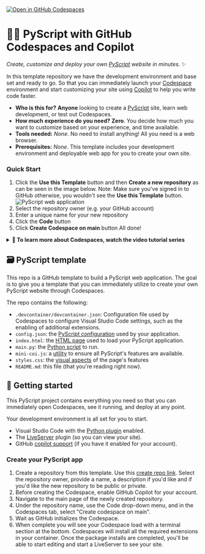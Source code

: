 [![Open in GitHub Codespaces](https://github.com/codespaces/badge.svg)](https://github.com/codespaces/new?hide_repo_select=true&ref=main&repo=816765904)

# 🐍📜 PyScript with GitHub Codespaces and Copilot

_Create, customize and deploy your own [PyScript](https://pyscript.net)
website in minutes._ ✨

In this template repository we have the development environment and base set
and ready to go. So that you can immediately launch your
[Codespace](https://github.com/features/codespaces/) environment and start
customizing your site using [Copilot](https://copilot.github.com) to help you
write code faster.

* **Who is this for?** __Anyone__ looking to create a
  [PyScript](https://pyscript.net/) site, learn web development, or test out
  Codespaces.
* **How much experience do you need?** __Zero__. You decide how much you want
  to customize based on your experience, and time available.
* **Tools needed:** _None_. No need to install anything! All you need is a web
  browser.
* **Prerequisites:** _None_. This template includes your development
  environment and deployable web app for you to create your own site.

### Quick Start

1. Click the **Use this Template** button and then **Create a new repository** as can be seen in the image below.
   Note: Make sure you've signed in to GitHub otherwise, you wouldn't see the **Use this Template** button.
![PyScript web application](https://raw.githubusercontent.com/education/codespaces-project-template-js/main/__images__/use-this-template.png "Use this Template Image Guide")
1. Select the repository owner (e.g. your GitHub account)
1. Enter a unique name for your new repository
1. Click the **Code** button
1. Click **Create Codespace on main** button
All done!

<details>
   <summary><b>🎥 To learn more about Codespaces, watch the video tutorial series</b></summary>

   [![Codespaces Tutorial](https://img.youtube.com/vi/ozuDPmcC1io/0.jpg)](https://aka.ms/CodespacesVideoTutorial "Codespaces Tutorial")
</details>

## 🗃️ PyScript template

This repo is a GitHub template to build a PyScript web application. The goal is
to give you a template that you can immediately utilize to create your own
PyScript website through Codespaces.

The repo contains the following:

* `.devcontainer/devcontainer.json`: Configuration file used by Codespaces to
  configure Visual Studio Code settings, such as the enabling of additional
  extensions.
* `config.json`: the
  [PyScript configuration](https://docs.pyscript.net/2024.6.1/user-guide/configuration/)
  used by your application.
* `index.html`: the
  [HTML page](https://docs.pyscript.net/2024.6.1/user-guide/first-steps/)
  used to load your PyScript application.
* `main.py`: the [Python script](https://pyscript.net/) to run.
* `mini-coi.js`: a
  [utility](https://docs.pyscript.net/2024.6.1/user-guide/workers/#http-headers)
  to ensure all PyScript's features are available.
* `styles.css`: the [visual aspects](https://www.w3schools.com/w3css/defaulT.asp) of the page's features
* `README.md`: this file (that you're reading right now).

## 🚀 Getting started

This PyScript project contains everything you need so that you can immediately
open Codespaces, see it running, and deploy at any point.

Your development environment is all set for you to start.

* Visual Studio Code with the [Python plugin](https://code.visualstudio.com/docs/languages/python) enabled.
* The [LiveServer](https://marketplace.visualstudio.com/items?itemName=ritwickdey.LiveServer) plugin (so you can view your site).
* GitHub [copilot support](https://github.com/features/copilot) (if you have it enabled for your account).

### Create your PyScript app 

1. Create a repository from this template. Use this
   [create repo link](https://github.com/ntoll/codespaces-project-template-pyscript/generate).
   Select the repository owner, provide a name, a description if you'd like and
   if you'd like the new repository to be public or private.
1. Before creating the Codespace, enable GitHub Copilot for your account.
1. Navigate to the main page of the newly created repository.
3. Under the repository name, use the Code drop-down menu, and in the
   Codespaces tab, select "Create codespace on main".
4. Wait as GitHub initializes the Codespace.
5. When complete you will see your Codespace load with a terminal section at
   the bottom. Codespaces will install all the required extensions in your
   container. Once the package installs are completed, you'll be able to start
   editing and start a LiveServer to see your site.
